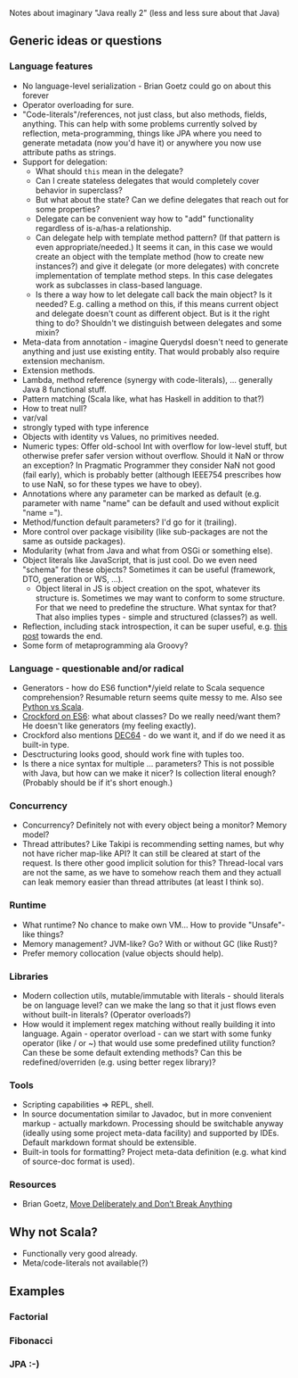 Notes about imaginary "Java really 2" (less and less sure about that Java)


## Generic ideas or questions

### Language features

* No language-level serialization - Brian Goetz could go on about this forever
* Operator overloading for sure.
* "Code-literals"/references, not just class, but also methods, fields, anything. This can help with some
problems currently solved by reflection, meta-programming, things like JPA where you need to
generate metadata (now you'd have it) or anywhere you now use attribute paths as strings.
* Support for delegation:
	* What should `this` mean in the delegate?
	* Can I create stateless delegates that would completely cover behavior in superclass?
	* But what about the state? Can we define delegates that reach out for some properties?
	* Delegate can be convenient way how to "add" functionality regardless of is-a/has-a relationship.
	* Can delegate help with template method pattern? (If that pattern is even appropriate/needed.)
It seems it can, in this case we would create an object with the template method (how to create
new instances?) and give it delegate (or more delegates) with concrete implementation of template
method steps. In this case delegates work as subclasses in class-based language.
	* Is there a way how to let delegate call back the main object? Is it needed? E.g. calling
a method on this, if this means current object and delegate doesn't count as different object.
But is it the right thing to do? Shouldn't we distinguish between delegates and some mixin?
* Meta-data from annotation - imagine Querydsl doesn't need to generate anything and just use
existing entity. That would probably also require extension mechanism.
* Extension methods.
* Lambda, method reference (synergy with code-literals), ... generally Java 8 functional stuff.
* Pattern matching (Scala like, what has Haskell in addition to that?)
* How to treat null?
* var/val
* strongly typed with type inference
* Objects with identity vs Values, no primitives needed.
* Numeric types: Offer old-school Int with overflow for low-level stuff, but otherwise prefer
safer version without overflow. Should it NaN or throw an exception? In Pragmatic Programmer they
consider NaN not good (fail early), which is probably better (although IEEE754 prescribes how to
use NaN, so for these types we have to obey).
* Annotations where any parameter can be marked as default (e.g. parameter with name "name" can
be default and used without explicit "name =").
* Method/function default parameters? I'd go for it (trailing).
* More control over package visibility (like sub-packages are not the same as outside packages).
* Modularity (what from Java and what from OSGi or something else).
* Object literals like JavaScript, that is just cool. Do we even need "schema" for these objects?
Sometimes it can be useful (framework, DTO, generation or WS, ...).
	* Object literal in JS is object creation on the spot, whatever its structure is. Sometimes
	we may want to conform to some structure. For that we need to predefine the structure. What
	syntax for that? That also implies types - simple and structured (classes?) as well.
* Reflection, including stack introspection, it can be super useful, e.g. [this
post](https://brewing.codes/2017/01/04/how-to-implement-string-interpolation-in-python/) towards
the end.
* Some form of metaprogramming ala Groovy?

### Language - questionable and/or radical

* Generators - how do ES6 function*/yield relate to Scala sequence comprehension? Resumable return
seems quite messy to me. Also see [Python vs Scala](http://stackoverflow.com/questions/2137619/scala-equivalent-to-python-generators).
* [Crockford on ES6](http://bdadam.com/blog/video-douglas-crockford-about-the-new-good-parts.html):
what about classes? Do we really need/want them? He doesn't like generators (my feeling exactly).
* Crockford also mentions [DEC64](http://dec64.com/) - do we want it, and if do we need it as
built-in type.
* Desctructuring looks good, should work fine with tuples too.
* Is there a nice syntax for multiple ... parameters? This is not possible with Java, but how can
we make it nicer? Is collection literal enough? (Probably should be if it's short enough.)

### Concurrency

* Concurrency? Definitely not with every object being a monitor? Memory model?
* Thread attributes? Like Takipi is recommending setting names, but why not have richer map-like
API? It can still be cleared at start of the request. Is there other good implicit solution for
this? Thread-local vars are not the same, as we have to somehow reach them and they actuall can
leak memory easier than thread attributes (at least I think so).

### Runtime

* What runtime? No chance to make own VM... How to provide "Unsafe"-like things?
* Memory management? JVM-like? Go? With or without GC (like Rust)?
* Prefer memory collocation (value objects should help).

### Libraries

* Modern collection utils, mutable/immutable with literals - should literals be on language level?
can we make the lang so that it just flows even without built-in literals? (Operator overloads?)
* How would it implement regex matching without really building it into language. Again - operator
overload - can we start with some funky operator (like / or ~) that would use some predefined
utility function? Can these be some default extending methods? Can this be redefined/overriden
(e.g. using better regex library)?

### Tools

* Scripting capabilities => REPL, shell.
* In source documentation similar to Javadoc, but in more convenient markup - actually markdown.
Processing should be switchable anyway (ideally using some project meta-data facility) and
supported by IDEs. Default markdown format should be extensible.
* Built-in tools for formatting? Project meta-data definition (e.g. what kind of source-doc format
is used). 

### Resources

* Brian Goetz, [Move Deliberately and Don’t Break Anything](https://youtu.be/K__bKr5mGXY)

## Why not Scala?

* Functionally very good already.
* Meta/code-literals not available(?)


## Examples

### Factorial

### Fibonacci

### JPA :-)
